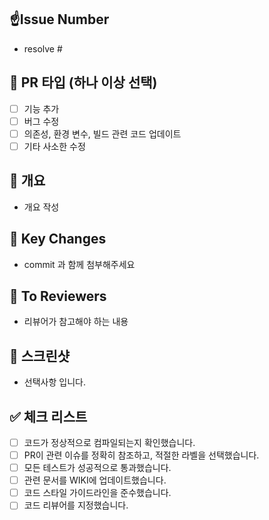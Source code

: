## ☝️Issue Number

- resolve #

## 📍 PR 타입 (하나 이상 선택)

- [ ] 기능 추가
- [ ] 버그 수정
- [ ] 의존성, 환경 변수, 빌드 관련 코드 업데이트
- [ ] 기타 사소한 수정

## 📌 개요

- 개요 작성

## 🔎 Key Changes

- commit 과 함께 첨부해주세요

## 💌 To Reviewers

- 리뷰어가 참고해야 하는 내용

## 📸 스크린샷

- 선택사항 입니다.

## ✅ 체크 리스트

- [ ] 코드가 정상적으로 컴파일되는지 확인했습니다.
- [ ] PR이 관련 이슈를 정확히 참조하고, 적절한 라벨을 선택했습니다.
- [ ] 모든 테스트가 성공적으로 통과했습니다.
- [ ] 관련 문서를 WIKI에 업데이트했습니다.
- [ ] 코드 스타일 가이드라인을 준수했습니다.
- [ ] 코드 리뷰어를 지정했습니다.
